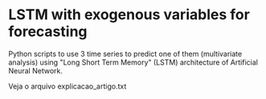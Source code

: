 # LSTM with exogenous variables for forecasting

Python scripts to use 3 time series to predict one of them (multivariate analysis) using "Long Short Term Memory" (LSTM) architecture of Artificial Neural Network.

Veja o arquivo explicacao_artigo.txt
